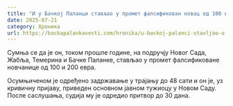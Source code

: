 ```yaml
---
title: "И у Бачкој Паланци стављао у промет фалсификован новац од 100 и 200 евра"
date: 2025-07-21
category: Хроника
url: https://backapalankavesti.com/hronika/u-backoj-palanci-stavljao-u-promet-falsifikovan-novac-od-100-i-200-evra/
---
```


Сумња се да је он, током прошле године, на подручју Новог Сада, Жабља, Темерина и Бачке Паланке, стављао у промет фалсификоване новчанице од 100 и 200 евра.

Осумњиченом је одређено задржавање у трајању до 48 сати и он је, уз кривичну пријаву, приведен основном јавном тужиоцу у Новом Саду. После саслушања, судија му је одредио притвор до 30 дана.

